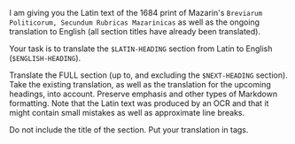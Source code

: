 I am giving you the Latin text of the 1684 print of Mazarin's `Breviarum Politicorum, Secundum Rubricas Mazarinicas` as well as the ongoing translation to English (all section titles have already been translated).

Your task is to translate the `$LATIN-HEADING` section from Latin to English (`$ENGLISH-HEADING`).

Translate the FULL section (up to, and excluding the `$NEXT-HEADING` section). Take the existing translation, as well as the translation for the upcoming headings, into account. Preserve emphasis and other types of Markdown formatting. Note that the Latin text was produced by an OCR and that it might contain small mistakes as well as approximate line breaks.

Do not include the title of the section. Put your translation in <response></response> tags.

